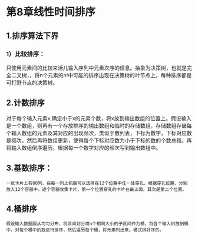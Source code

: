 # 第8章线性时间排序
## 1.排序算法下界
### 1）比较排序：
只使用元素间的比较来活儿输入序列中元素次序的信息。抽象为决策树，也就是完全二叉树，，将n个元素的n!中可能的排序出现在决策树的叶节点上，每种排序都是可打野节点的决策树。
## 2.计数排序
对于每个输入元素x,确定小于x的元素个数，将x放到输出数组的位置上。假设输入是一个数组，则再有一个存放排序的输出数组和临时的存储数组，存储数组存储每个输入数组的元素及其对应的出现频次，类似于散列表，下标为数字，下标对应数是频次。然后再将数组更新，使得每个下标对应数为小于下标的数的个数总和。再将输入数组倒序遍历，根据每一个数字对应的频次写到输出数组中。
## 3.基数排序：
	一张卡片上有80列，在每一列上机器可以选择在12个位置中任一处穿孔，根据穿孔位置，分别放入12个容器中，逐个容器收集卡片，第一个位置穿孔的卡片在最上面，其次是第二个位置。
## 4.桶排序
	假设输入数据服从均匀分布，将区间划分成n个相同大小的子区间作为桶，将各个输入树放到桶中，对每个桶中的数进行排序，然后遍历每个桶，将元素列出来。桶式排好序的。

